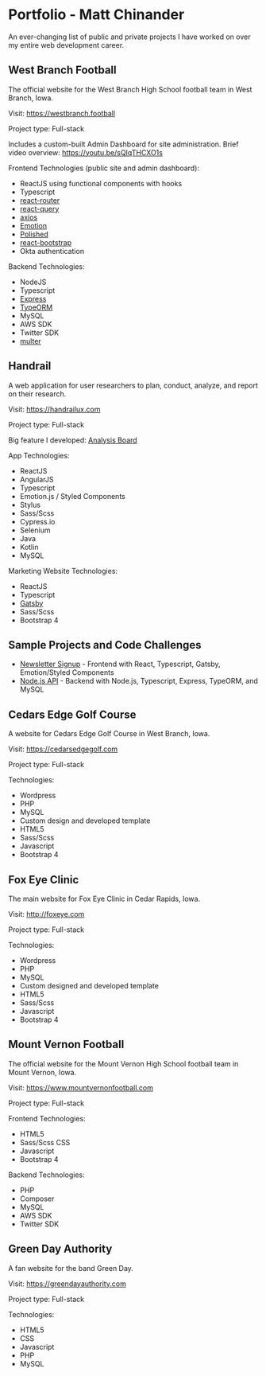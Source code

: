 # Portfolio - Matt Chinander

An ever-changing list of public and private projects I have worked on over my entire web development career.

## West Branch Football
The official website for the West Branch High School football team in West Branch, Iowa.

Visit: https://westbranch.football

Project type: Full-stack

Includes a custom-built Admin Dashboard for site administration. Brief video overview: https://youtu.be/sQIqTHCXO1s

Frontend Technologies (public site and admin dashboard):
* ReactJS using functional components with hooks
* Typescript
* [react-router](https://reactrouter.com)
* [react-query](https://react-query.tanstack.com)
* [axios](https://github.com/axios/axios)
* [Emotion](https://emotion.sh/docs/introduction)
* [Polished](https://polished.js.org)
* [react-bootstrap](https://react-bootstrap.github.io)
* Okta authentication

Backend Technologies:
* NodeJS
* Typescript
* [Express](https://expressjs.com)
* [TypeORM](https://typeorm.io/#/)
* MySQL
* AWS SDK
* Twitter SDK
* [multer](https://github.com/expressjs/multer#readme)

## Handrail
A web application for user researchers to plan, conduct, analyze, and report on their research.

Visit: https://handrailux.com

Project type: Full-stack

Big feature I developed: [Analysis Board](https://www.youtube.com/watch?v=H6E5APDTiWw)

App Technologies:
* ReactJS
* AngularJS
* Typescript
* Emotion.js / Styled Components
* Stylus
* Sass/Scss
* Cypress.io
* Selenium
* Java
* Kotlin
* MySQL

Marketing Website Technologies:
* ReactJS
* Typescript
* [Gatsby](https://www.gatsbyjs.com)
* Sass/Scss
* Bootstrap 4

## Sample Projects and Code Challenges
* [Newsletter Signup](https://github.com/chinanderm/sample-newsletter-signup) - Frontend with React, Typescript, Gatsby, Emotion/Styled Components
* [Node.js API](https://github.com/chinanderm/sample-nodejs-api) - Backend with Node.js, Typescript, Express, TypeORM, and MySQL

## Cedars Edge Golf Course
A website for Cedars Edge Golf Course in West Branch, Iowa.

Visit: https://cedarsedgegolf.com

Project type: Full-stack

Technologies:
* Wordpress
* PHP
* MySQL
* Custom design and developed template
* HTML5
* Sass/Scss
* Javascript
* Bootstrap 4

## Fox Eye Clinic
The main website for Fox Eye Clinic in Cedar Rapids, Iowa.

Visit: http://foxeye.com

Project type: Full-stack

Technologies:
* Wordpress
* PHP
* MySQL
* Custom designed and developed template
* HTML5
* Sass/Scss
* Javascript
* Bootstrap 4

## Mount Vernon Football
The official website for the Mount Vernon High School football team in Mount Vernon, Iowa.

Visit: https://www.mountvernonfootball.com

Project type: Full-stack

Frontend Technologies:
* HTML5
* Sass/Scss CSS
* Javascript
* Bootstrap 4

Backend Technologies:
* PHP
* Composer
* MySQL
* AWS SDK
* Twitter SDK

## Green Day Authority
A fan website for the band Green Day.

Visit: https://greendayauthority.com

Project type: Full-stack

Technologies:
* HTML5
* CSS
* Javascript
* PHP
* MySQL
